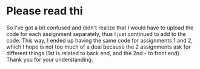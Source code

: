 # Please read thi
So I've got a bit confused and didn't realize that I would have to upload the code for each assignment separately, thus I just continued to add to the code. This way, I ended up having the same code for assignments 1 and 2, which I hope is not too much of a deal because the 2 assignments ask for different things (1st is related to back end, and the 2nd - to front end).
Thank you for your understanding.
